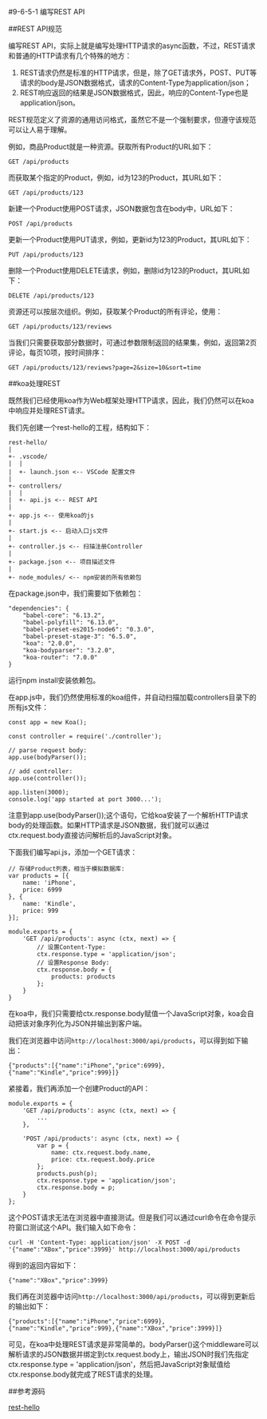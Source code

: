 #9-6-5-1 编写REST API

##REST API规范

编写REST API，实际上就是编写处理HTTP请求的async函数，不过，REST请求和普通的HTTP请求有几个特殊的地方：

1. REST请求仍然是标准的HTTP请求，但是，除了GET请求外，POST、PUT等请求的body是JSON数据格式，请求的Content-Type为application/json；
2. REST响应返回的结果是JSON数据格式，因此，响应的Content-Type也是application/json。

REST规范定义了资源的通用访问格式，虽然它不是一个强制要求，但遵守该规范可以让人易于理解。

例如，商品Product就是一种资源。获取所有Product的URL如下：

	GET /api/products
而获取某个指定的Product，例如，id为123的Product，其URL如下：

	GET /api/products/123
新建一个Product使用POST请求，JSON数据包含在body中，URL如下：

	POST /api/products
更新一个Product使用PUT请求，例如，更新id为123的Product，其URL如下：

	PUT /api/products/123
删除一个Product使用DELETE请求，例如，删除id为123的Product，其URL如下：

	DELETE /api/products/123
资源还可以按层次组织。例如，获取某个Product的所有评论，使用：

	GET /api/products/123/reviews
当我们只需要获取部分数据时，可通过参数限制返回的结果集，例如，返回第2页评论，每页10项，按时间排序：

	GET /api/products/123/reviews?page=2&size=10&sort=time

##koa处理REST

既然我们已经使用koa作为Web框架处理HTTP请求，因此，我们仍然可以在koa中响应并处理REST请求。

我们先创建一个rest-hello的工程，结构如下：

	rest-hello/
	|
	+- .vscode/
	|  |
	|  +- launch.json <-- VSCode 配置文件
	|
	+- controllers/
	|  |
	|  +- api.js <-- REST API
	|
	+- app.js <-- 使用koa的js
	|
	+- start.js <-- 启动入口js文件
	|
	+- controller.js <-- 扫描注册Controller
	|
	+- package.json <-- 项目描述文件
	|
	+- node_modules/ <-- npm安装的所有依赖包
在package.json中，我们需要如下依赖包：

	"dependencies": {
	    "babel-core": "6.13.2",
	    "babel-polyfill": "6.13.0",
	    "babel-preset-es2015-node6": "0.3.0",
	    "babel-preset-stage-3": "6.5.0",
	    "koa": "2.0.0",
	    "koa-bodyparser": "3.2.0",
	    "koa-router": "7.0.0"
	}
运行npm install安装依赖包。

在app.js中，我们仍然使用标准的koa组件，并自动扫描加载controllers目录下的所有js文件：

	const app = new Koa();
	
	const controller = require('./controller');
	
	// parse request body:
	app.use(bodyParser());
	
	// add controller:
	app.use(controller());
	
	app.listen(3000);
	console.log('app started at port 3000...');
注意到app.use(bodyParser());这个语句，它给koa安装了一个解析HTTP请求body的处理函数。如果HTTP请求是JSON数据，我们就可以通过ctx.request.body直接访问解析后的JavaScript对象。

下面我们编写api.js，添加一个GET请求：

	// 存储Product列表，相当于模拟数据库:
	var products = [{
	    name: 'iPhone',
	    price: 6999
	}, {
	    name: 'Kindle',
	    price: 999
	}];
	
	module.exports = {
	    'GET /api/products': async (ctx, next) => {
	        // 设置Content-Type:
	        ctx.response.type = 'application/json';
	        // 设置Response Body:
	        ctx.response.body = {
	            products: products
	        };
	    }
	}
在koa中，我们只需要给ctx.response.body赋值一个JavaScript对象，koa会自动把该对象序列化为JSON并输出到客户端。

我们在浏览器中访问`http://localhost:3000/api/products`，可以得到如下输出：

	{"products":[{"name":"iPhone","price":6999},{"name":"Kindle","price":999}]}
紧接着，我们再添加一个创建Product的API：

	module.exports = {
	    'GET /api/products': async (ctx, next) => {
	        ...
	    },
	
	    'POST /api/products': async (ctx, next) => {
	        var p = {
	            name: ctx.request.body.name,
	            price: ctx.request.body.price
	        };
	        products.push(p);
	        ctx.response.type = 'application/json';
	        ctx.response.body = p;
	    }
	};
这个POST请求无法在浏览器中直接测试。但是我们可以通过curl命令在命令提示符窗口测试这个API。我们输入如下命令：

	curl -H 'Content-Type: application/json' -X POST -d '{"name":"XBox","price":3999}' http://localhost:3000/api/products
得到的返回内容如下：

	{"name":"XBox","price":3999}
我们再在浏览器中访问`http://localhost:3000/api/products`，可以得到更新后的输出如下：

	{"products":[{"name":"iPhone","price":6999},{"name":"Kindle","price":999},{"name":"XBox","price":3999}]}
可见，在koa中处理REST请求是非常简单的。bodyParser()这个middleware可以解析请求的JSON数据并绑定到ctx.request.body上，输出JSON时我们先指定ctx.response.type = 'application/json'，然后把JavaScript对象赋值给ctx.response.body就完成了REST请求的处理。

##参考源码

[rest-hello](https://github.com/michaelliao/learn-javascript/tree/master/samples/node/web/rest/rest-hello)